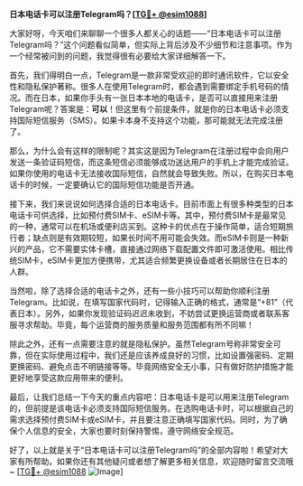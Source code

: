 **日本电话卡可以注册Telegram吗？[[TG💪+ @esim1088](https://t.me/s/esim1088)]**

大家好呀，今天咱们来聊聊一个很多人都关心的话题——“日本电话卡可以注册Telegram吗？”这个问题看似简单，但实际上背后涉及不少细节和注意事项。作为一个经常被问到的问题，我觉得很有必要给大家详细解答一下。

首先，我们得明白一点，Telegram是一款非常受欢迎的即时通讯软件，它以安全性和隐私保护著称。很多人在使用Telegram时，都会遇到需要绑定手机号码的情况。而在日本，如果你手头有一张日本本地的电话卡，是否可以直接用来注册Telegram呢？答案是：**可以**！但这里有个前提条件，就是你的日本电话卡必须支持国际短信服务（SMS）。如果卡本身不支持这个功能，那可能就无法完成注册了。

那么，为什么会有这样的限制呢？其实这是因为Telegram在注册过程中会向用户发送一条验证码短信，而这条短信必须能够成功送达用户的手机上才能完成验证。如果你使用的电话卡无法接收国际短信，自然就会导致失败。所以，在购买日本电话卡的时候，一定要确认它的国际短信功能是否开通。

接下来，我们来说说如何选择合适的日本电话卡。目前市面上有很多种类型的日本电话卡可供选择，比如预付费SIM卡、eSIM卡等。其中，预付费SIM卡是最常见的一种，通常可以在机场或便利店买到。这种卡的优点在于操作简单，适合短期旅行者；缺点则是有效期较短，如果长时间不用可能会失效。而eSIM卡则是一种新兴的产品，它不需要实体卡槽，直接通过网络下载配置文件即可激活使用。相比传统SIM卡，eSIM卡更加方便携带，尤其适合频繁更换设备或者长期居住在日本的人群。

当然啦，除了选择合适的电话卡之外，还有一些小技巧可以帮助你顺利注册Telegram。比如说，在填写国家代码时，记得输入正确的格式，通常是“+81”（代表日本）。另外，如果你发现验证码迟迟未收到，不妨尝试更换运营商或者联系客服寻求帮助。毕竟，每个运营商的服务质量和服务范围都有所不同嘛！

除此之外，还有一点需要注意的就是隐私保护。虽然Telegram号称非常安全可靠，但在实际使用过程中，我们还是应该养成良好的习惯，比如设置强密码、定期更换密码、避免点击不明链接等等。毕竟网络安全无小事，只有做好防护措施才能更好地享受这款应用带来的便利。

最后，让我们总结一下今天的重点内容吧：日本电话卡是可以用来注册Telegram的，但前提是该电话卡必须支持国际短信服务。在选购电话卡时，可以根据自己的需求选择预付费SIM卡或eSIM卡，并且要注意正确填写国家代码。同时，为了确保个人信息的安全，大家也要时刻保持警惕，遵守网络安全规范。

好了，以上就是关于“日本电话卡可以注册Telegram吗”的全部内容啦！希望对大家有所帮助。如果你还有其他疑问或者想了解更多相关信息，欢迎随时留言交流哦~ [[TG💪+ @esim1088](https://t.me/s/esim1088) ![Image](https://i.postimg.cc/4NQfJmqS/Snipaste-2025-05-13-00-14-12.png)]